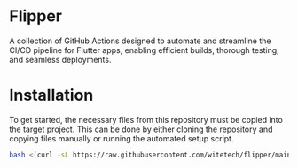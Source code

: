 # Flipper

A collection of GitHub Actions designed to automate and streamline the CI/CD pipeline for Flutter apps, enabling efficient builds, thorough testing, and seamless deployments.

# Installation

To get started, the necessary files from this repository must be copied into the target project. This can be done by either cloning the repository and copying files manually or running the automated setup script.

```bash
bash <(curl -sL https://raw.githubusercontent.com/witetech/flipper/main/setup.sh)
```
